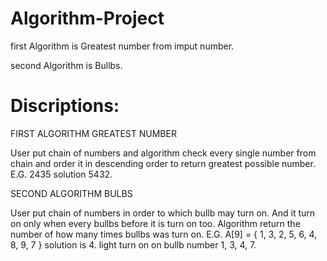 # Algorithm-Project


first Algorithm is Greatest number from imput number.

second Algorithm is Bullbs.








# Discriptions:

FIRST ALGORITHM GREATEST NUMBER

User put chain of numbers and algorithm check every single number from chain and order it in descending order to return greatest possible number.
E.G. 2435 solution 5432.

SECOND ALGORITHM BULBS

User put chain of numbers in order to which bullb may turn on. And it turn on only when every bullbs before it is turn on too. Algorithm return the number of how many times bullbs was turn on.
E.G. A[9] = { 1, 3, 2, 5, 6, 4, 8, 9, 7 } solution is 4.
light turn on on bullb number 1, 3, 4, 7.

